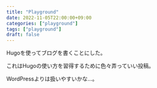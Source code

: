 ```yaml
---
title: "Playground"
date: 2022-11-05T22:00:00+09:00
categories: ["playground"]
tags: ["playground"]
draft: false
---
```


Hugoを使ってブログを書くことにした。

これはHugoの使い方を習得するために色々弄っていい投稿。

WordPressよりは扱いやすいかな…。